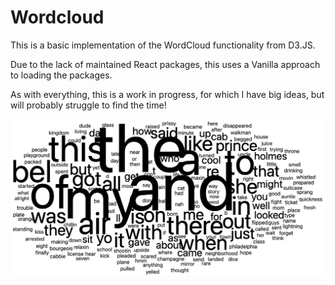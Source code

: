 # Wordcloud

This is a basic implementation of the WordCloud functionality from D3.JS.

Due to the lack of maintained React packages, this uses a Vanilla approach to loading the packages.

As with everything, this is a work in progress, for which I have big ideas, but will probably struggle to find the time!

![WordCloud screenshot](https://github.com/mikef80/word-cloud/blob/main/public/fresh-prince-wordcloud.png)


